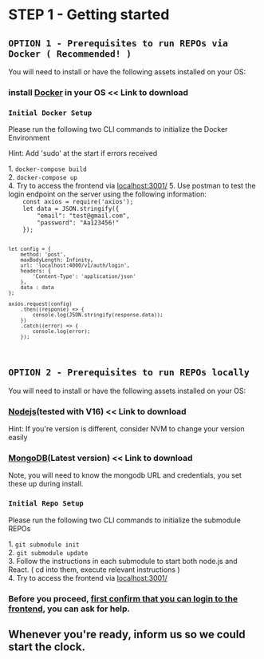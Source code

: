 <h1 id="availablescripts">STEP 1 - Getting started</h1>

<h2 id="prerequisites"><code>OPTION 1 - Prerequisites to run REPOs via Docker ( Recommended! )</code></h3>

<p>You will need to install or have the following assets installed on your OS:</p>

<h3 id="prerequisite-docker"> install <a href="https://www.docker.com/products/docker-desktop/">Docker</a> in your OS << Link to download</h3>
<h3 id="initial-repo-setup-Docker"><code>Initial Docker Setup</code></h3>
<p>Please run the following two CLI commands to initialize the Docker Environment</p>
<p>Hint: Add 'sudo' at the start if errors received</p>
1. <code>docker-compose build</code><br/>
2. <code>docker-compose up</code><br/>
4. Try to access the frontend via <a href="localhost:3001/">localhost:3001/</a>
5. Use postman to test the login endpoint on the server using the following information:
<code>
    const axios = require('axios');
    let data = JSON.stringify({
        "email": "test@gmail.com",
        "password": "Aa123456!"
    });

    let config = {
        method: 'post',
        maxBodyLength: Infinity,
        url: 'localhost:4000/v1/auth/login',
        headers: {
            'Content-Type': 'application/json'
        },
        data : data
    };

    axios.request(config)
        .then((response) => {
            console.log(JSON.stringify(response.data));
        })
        .catch((error) => {
            console.log(error);
        });

</code>

<h2 id="prerequisites"><code>OPTION 2 - Prerequisites to run REPOs locally</code></h3>

<p>You will need to install or have the following assets installed on your OS:</p>

<h3 id="prerequisite-nodejs"><a href="https://nodejs.org/en/download">Nodejs</a>(tested with V16) << Link to download</h3>
<p>Hint: If you're version is different, consider NVM to change your version easily</p>
<h3 id="prerequisite-mongodb"><a href="https://www.mongodb.com/docs/manual/administration/install-community/">MongoDB</a>(Latest version)  << Link to download</h3>
<p>Note, you will need to know the mongodb URL and credentials, you set these up during install. </p>

<h3 id="initial-repo-setup"><code>Initial Repo Setup</code></h3>
<p>Please run the following two CLI commands to initialize the submodule REPOs</p>
1. <code>git submodule init</code><br/>
2. <code>git submodule update</code><br/>
3. Follow the instructions in each submodule to start both node.js and React. ( cd into them, execute relevant instructions ) </br>
4. Try to access the frontend via <a href="localhost:3001/">localhost:3001/</a>

<h3 id="npmstart">Before you proceed, <u>first confirm that you can login to the frontend</u>, you can ask for help.</h3>

<h2>Whenever you're ready, inform us so we could start the clock.</h2>
